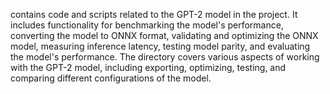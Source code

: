 contains code and scripts related to the GPT-2 model in the project. It includes functionality for benchmarking the model's performance, converting the model to ONNX format, validating and optimizing the ONNX model, measuring inference latency, testing model parity, and evaluating the model's performance. The directory covers various aspects of working with the GPT-2 model, including exporting, optimizing, testing, and comparing different configurations of the model.